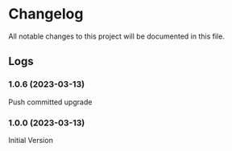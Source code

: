# Changelog

All notable changes to this project will be documented in this file.

## Logs

### 1.0.6 (2023-03-13)

Push committed upgrade

### 1.0.0 (2023-03-13)

Initial Version
